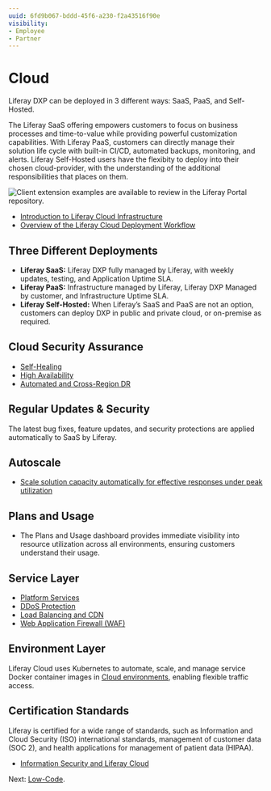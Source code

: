 ```yaml
---
uuid: 6fd9b067-bddd-45f6-a230-f2a43516f90e
visibility:
- Employee
- Partner
---
```


# Cloud

Liferay DXP can be deployed in 3 different ways: SaaS, PaaS, and Self-Hosted.

The Liferay SaaS offering empowers customers to focus on business processes and time-to-value while providing powerful customization capabilities. With Liferay PaaS, customers can directly manage their solution life cycle with built-in CI/CD, automated backups, monitoring, and alerts. Liferay Self-Hosted users have the flexibity to deploy into their chosen cloud-provider, with the understanding of the additional responsibilities that places on them.

![Client extension examples are available to review in the Liferay Portal repository.](./cloud/images/01.png)

* [Introduction to Liferay Cloud Infrastructure](https://learn.liferay.com/w/liferay-cloud/getting-started)
* [Overview of the Liferay Cloud Deployment Workflow](https://learn.liferay.com/w/liferay-cloud/updating-services-in-liferay-paas/overview-of-the-liferay-cloud-deployment-workflow)

## Three Different Deployments

* **Liferay SaaS:** Liferay DXP fully managed by Liferay, with weekly updates, testing, and Application Uptime SLA.
* **Liferay PaaS:** Infrastructure managed by Liferay, Liferay DXP Managed by customer, and Infrastructure Uptime SLA.
* **Liferay Self-Hosted:** When Liferay’s SaaS and PaaS are not an option, customers can deploy DXP in public and private cloud, or on-premise as required.

## Cloud Security Assurance

* [Self-Healing](https://learn.liferay.com/w/liferay-cloud/support-and-troubleshooting/troubleshooting-tools-and-resources-tools-and-resources/self-healing)
* [High Availability](https://learn.liferay.com/w/liferay-cloud/reference/upgrading-to-a-high-availability-subscription)
* [Automated and Cross-Region DR](https://learn.liferay.com/w/liferay-cloud/support-and-troubleshooting/troubleshooting-tools-and-resources-tools-and-resources/configuring-cross-region-disaster-recovery)

## Regular Updates & Security

The latest bug fixes, feature updates, and security protections are applied automatically to SaaS by Liferay.

## Autoscale

* [Scale solution capacity automatically for effective responses under peak utilization](https://learn.liferay.com/w/liferay-cloud/manage-and-optimize/auto-scaling)

## Plans and Usage

* The Plans and Usage dashboard provides immediate visibility into resource utilization across all environments, ensuring customers understand their usage.

## Service Layer

* [Platform Services](https://learn.liferay.com/w/liferay-cloud/platform-services)
* [DDoS Protection](https://learn.liferay.com/w/liferay-cloud/reference/liferay-cloud-infrastructure#ddos-protection)
* [Load Balancing and CDN](https://learn.liferay.com/w/liferay-cloud/infrastructure-and-operations/networking/load-balancer)
* [Web Application Firewall (WAF)](https://learn.liferay.com/w/liferay-cloud/infrastructure-and-operations/security/web-application-firewall)

## Environment Layer

Liferay Cloud uses Kubernetes to automate, scale, and manage service Docker container images in [Cloud environments](https://learn.liferay.com/w/liferay-cloud/getting-started/understanding-liferay-cloud-environments), enabling flexible traffic access.

## Certification Standards

Liferay is certified for a wide range of standards, such as Information and Cloud Security (ISO) international standards, management of customer data (SOC 2), and health applications for management of patient data (HIPAA).

* [Information Security and Liferay Cloud](https://learn.liferay.com/w/liferay-cloud/infrastructure-and-operations/security/information-security-and-liferay-cloud)

Next: [Low-Code](./low-code.md).
